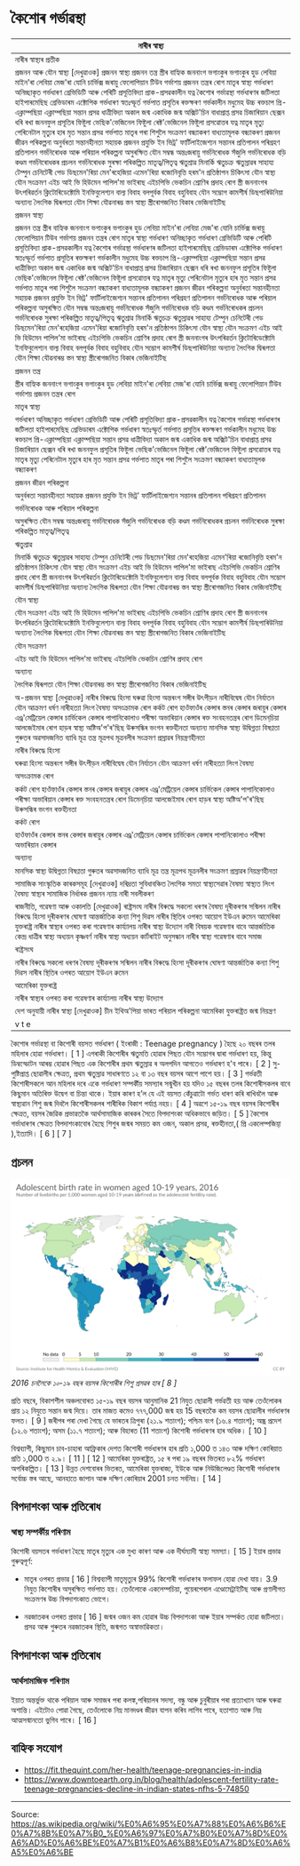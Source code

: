 # কৈশোৰ গৰ্ভাৱস্থা

| নাৰীৰ স্বাস্থ্য |
| --- |
| নাৰীৰ স্বাস্থ্যৰ প্ৰতীক |
| প্ৰজনন আৰু যৌন স্বাস্থ্য [দেখুৱাওক] প্ৰজনন স্বাস্থ্য প্ৰজনন তন্ত্ৰ স্ত্ৰীৰ বাহ্যিক জননাংগ ভগাংকুৰ ভগাংকুৰ হুড লেবিয়া মাইন'ৰা লেবিয়া মেজ'ৰা যোনি চাৰ্ভিক্স জৰায়ু ফেলোপিয়ান টিউব গৰ্ভাশয় প্ৰজনন তন্ত্ৰৰ ৰোগ মাতৃৰ স্বাস্থ্য গৰ্ভধাৰণ অনিচ্ছাকৃত গৰ্ভধাৰণ গ্ৰেভিডিটি আৰু পেৰিটি প্ৰসূতিবিদ্যা প্ৰাক-প্ৰসৱকালীন যত্ন কৈশোৰ গৰ্ভাৱস্থা গৰ্ভধাৰণৰ জটিলতা হাইপাৰমেছিছ গ্ৰেভিডাৰম এক্টোপিক গৰ্ভধাৰণ স্বতঃস্ফূৰ্ত গৰ্ভপাত প্ৰসূতিৰ ৰক্তক্ষৰণ গৰ্ভকালীন মধুমেহ উচ্চ ৰক্তচাপ প্ৰি-এক্লাম্পছিয়া এক্লাম্পছিয়া সন্তান প্ৰসৱ ধাত্ৰীবিদ্যা অকাল জন্ম একাধিক জন্ম অক্সিট'চিন বাধাপ্ৰাপ্ত প্ৰসৱ চিজাৰিয়ান ছেক্সন ধৰি ৰখা জননফুল প্ৰসূতিৰ ফিষ্টুলা ভেছিক'ভেজিনেল ফিষ্টুলা ৰেক্ট'ভেজিনেল ফিষ্টুলা প্ৰসৱোত্তৰ যত্ন মাতৃৰ মৃত্যু পেৰিনেটাল মৃত্যুৰ হাৰ মৃত সন্তান প্ৰসৱ গৰ্ভপাত মাতৃৰ পৰা শিশুলৈ সংক্ৰমণ বন্ধ্যাকৰণ বাধ্যতামূলক বন্ধ্যাকৰণ প্ৰজনন জীৱন পৰিকল্পনা অনুৰ্বৰতা সন্তানহীনতা সহায়ক প্ৰজনন প্ৰযুক্তি ইন ভিট্ৰ' ফাৰ্টিলাইজেশ্যন সন্তানৰ প্ৰতিপালন পৰিগ্ৰহণ প্ৰতিপালন গৰ্ভনিৰোধক আৰু পৰিয়াল পৰিকল্পনা অসুৰক্ষিত যৌন সম্বন্ধ অন্তঃজৰায়ু গৰ্ভনিৰোধক সঁজুলি গৰ্ভনিৰোধক বড়ি কণ্ডম গৰ্ভনিৰোধকৰ প্ৰচলন গৰ্ভনিৰোধক সুৰক্ষা পৰিকল্পিত মাতৃত্ব/পিতৃত্ব ঋতুশ্ৰাৱ মিনাৰ্কি ঋতুচক্ৰ ঋতুস্ৰাৱৰ সাহায্য টেম্পুন চেনিটেৰী পেড ডিছমেন'ৰিয়া মেন'ৰহেজিয়া এমেন'ৰিয়া ৰজোনিবৃত্তি হৰম'ন প্ৰতিষ্ঠাপন চিকিৎসা যৌন স্বাস্থ্য যৌন সংক্ৰমণ এইচ আই ভি হিউমেন পাপিল'মা ভাইৰাছ এইচপিভি ভেকচিন শ্ৰোণিৰ প্ৰদাহ ৰোগ স্ত্ৰী জননাংগৰ উৎপৰিৱৰ্তন ক্লিটোৰিডেক্টোমি ইনফিবুলেশ্যন বাল্য বিবাহ বলপূৰ্বক বিবাহ বহুবিবাহ যৌন সম্ভোগ কামশীৰ্ষ ডিছপাৰিউনিয়া অন্যান্য লৈংগিক দ্বিৰূপতা যৌন শিক্ষা যৌৱনাৰম্ভ স্তন স্বাস্থ্য স্ত্ৰীৰোগজনিত বিকাৰ ভেজিনাইটিছ |
| প্ৰজনন স্বাস্থ্য |
| প্ৰজনন তন্ত্ৰ স্ত্ৰীৰ বাহ্যিক জননাংগ ভগাংকুৰ ভগাংকুৰ হুড লেবিয়া মাইন'ৰা লেবিয়া মেজ'ৰা যোনি চাৰ্ভিক্স জৰায়ু ফেলোপিয়ান টিউব গৰ্ভাশয় প্ৰজনন তন্ত্ৰৰ ৰোগ মাতৃৰ স্বাস্থ্য গৰ্ভধাৰণ অনিচ্ছাকৃত গৰ্ভধাৰণ গ্ৰেভিডিটি আৰু পেৰিটি প্ৰসূতিবিদ্যা প্ৰাক-প্ৰসৱকালীন যত্ন কৈশোৰ গৰ্ভাৱস্থা গৰ্ভধাৰণৰ জটিলতা হাইপাৰমেছিছ গ্ৰেভিডাৰম এক্টোপিক গৰ্ভধাৰণ স্বতঃস্ফূৰ্ত গৰ্ভপাত প্ৰসূতিৰ ৰক্তক্ষৰণ গৰ্ভকালীন মধুমেহ উচ্চ ৰক্তচাপ প্ৰি-এক্লাম্পছিয়া এক্লাম্পছিয়া সন্তান প্ৰসৱ ধাত্ৰীবিদ্যা অকাল জন্ম একাধিক জন্ম অক্সিট'চিন বাধাপ্ৰাপ্ত প্ৰসৱ চিজাৰিয়ান ছেক্সন ধৰি ৰখা জননফুল প্ৰসূতিৰ ফিষ্টুলা ভেছিক'ভেজিনেল ফিষ্টুলা ৰেক্ট'ভেজিনেল ফিষ্টুলা প্ৰসৱোত্তৰ যত্ন মাতৃৰ মৃত্যু পেৰিনেটাল মৃত্যুৰ হাৰ মৃত সন্তান প্ৰসৱ গৰ্ভপাত মাতৃৰ পৰা শিশুলৈ সংক্ৰমণ বন্ধ্যাকৰণ বাধ্যতামূলক বন্ধ্যাকৰণ প্ৰজনন জীৱন পৰিকল্পনা অনুৰ্বৰতা সন্তানহীনতা সহায়ক প্ৰজনন প্ৰযুক্তি ইন ভিট্ৰ' ফাৰ্টিলাইজেশ্যন সন্তানৰ প্ৰতিপালন পৰিগ্ৰহণ প্ৰতিপালন গৰ্ভনিৰোধক আৰু পৰিয়াল পৰিকল্পনা অসুৰক্ষিত যৌন সম্বন্ধ অন্তঃজৰায়ু গৰ্ভনিৰোধক সঁজুলি গৰ্ভনিৰোধক বড়ি কণ্ডম গৰ্ভনিৰোধকৰ প্ৰচলন গৰ্ভনিৰোধক সুৰক্ষা পৰিকল্পিত মাতৃত্ব/পিতৃত্ব ঋতুশ্ৰাৱ মিনাৰ্কি ঋতুচক্ৰ ঋতুস্ৰাৱৰ সাহায্য টেম্পুন চেনিটেৰী পেড ডিছমেন'ৰিয়া মেন'ৰহেজিয়া এমেন'ৰিয়া ৰজোনিবৃত্তি হৰম'ন প্ৰতিষ্ঠাপন চিকিৎসা যৌন স্বাস্থ্য যৌন সংক্ৰমণ এইচ আই ভি হিউমেন পাপিল'মা ভাইৰাছ এইচপিভি ভেকচিন শ্ৰোণিৰ প্ৰদাহ ৰোগ স্ত্ৰী জননাংগৰ উৎপৰিৱৰ্তন ক্লিটোৰিডেক্টোমি ইনফিবুলেশ্যন বাল্য বিবাহ বলপূৰ্বক বিবাহ বহুবিবাহ যৌন সম্ভোগ কামশীৰ্ষ ডিছপাৰিউনিয়া অন্যান্য লৈংগিক দ্বিৰূপতা যৌন শিক্ষা যৌৱনাৰম্ভ স্তন স্বাস্থ্য স্ত্ৰীৰোগজনিত বিকাৰ ভেজিনাইটিছ |
| প্ৰজনন তন্ত্ৰ |
| স্ত্ৰীৰ বাহ্যিক জননাংগ ভগাংকুৰ ভগাংকুৰ হুড লেবিয়া মাইন'ৰা লেবিয়া মেজ'ৰা যোনি চাৰ্ভিক্স জৰায়ু ফেলোপিয়ান টিউব গৰ্ভাশয় প্ৰজনন তন্ত্ৰৰ ৰোগ |
| মাতৃৰ স্বাস্থ্য |
| গৰ্ভধাৰণ অনিচ্ছাকৃত গৰ্ভধাৰণ গ্ৰেভিডিটি আৰু পেৰিটি প্ৰসূতিবিদ্যা প্ৰাক-প্ৰসৱকালীন যত্ন কৈশোৰ গৰ্ভাৱস্থা গৰ্ভধাৰণৰ জটিলতা হাইপাৰমেছিছ গ্ৰেভিডাৰম এক্টোপিক গৰ্ভধাৰণ স্বতঃস্ফূৰ্ত গৰ্ভপাত প্ৰসূতিৰ ৰক্তক্ষৰণ গৰ্ভকালীন মধুমেহ উচ্চ ৰক্তচাপ প্ৰি-এক্লাম্পছিয়া এক্লাম্পছিয়া সন্তান প্ৰসৱ ধাত্ৰীবিদ্যা অকাল জন্ম একাধিক জন্ম অক্সিট'চিন বাধাপ্ৰাপ্ত প্ৰসৱ চিজাৰিয়ান ছেক্সন ধৰি ৰখা জননফুল প্ৰসূতিৰ ফিষ্টুলা ভেছিক'ভেজিনেল ফিষ্টুলা ৰেক্ট'ভেজিনেল ফিষ্টুলা প্ৰসৱোত্তৰ যত্ন মাতৃৰ মৃত্যু পেৰিনেটাল মৃত্যুৰ হাৰ মৃত সন্তান প্ৰসৱ গৰ্ভপাত মাতৃৰ পৰা শিশুলৈ সংক্ৰমণ বন্ধ্যাকৰণ বাধ্যতামূলক বন্ধ্যাকৰণ |
| প্ৰজনন জীৱন পৰিকল্পনা |
| অনুৰ্বৰতা সন্তানহীনতা সহায়ক প্ৰজনন প্ৰযুক্তি ইন ভিট্ৰ' ফাৰ্টিলাইজেশ্যন সন্তানৰ প্ৰতিপালন পৰিগ্ৰহণ প্ৰতিপালন |
| গৰ্ভনিৰোধক আৰু পৰিয়াল পৰিকল্পনা |
| অসুৰক্ষিত যৌন সম্বন্ধ অন্তঃজৰায়ু গৰ্ভনিৰোধক সঁজুলি গৰ্ভনিৰোধক বড়ি কণ্ডম গৰ্ভনিৰোধকৰ প্ৰচলন গৰ্ভনিৰোধক সুৰক্ষা পৰিকল্পিত মাতৃত্ব/পিতৃত্ব |
| ঋতুশ্ৰাৱ |
| মিনাৰ্কি ঋতুচক্ৰ ঋতুস্ৰাৱৰ সাহায্য টেম্পুন চেনিটেৰী পেড ডিছমেন'ৰিয়া মেন'ৰহেজিয়া এমেন'ৰিয়া ৰজোনিবৃত্তি হৰম'ন প্ৰতিষ্ঠাপন চিকিৎসা যৌন স্বাস্থ্য যৌন সংক্ৰমণ এইচ আই ভি হিউমেন পাপিল'মা ভাইৰাছ এইচপিভি ভেকচিন শ্ৰোণিৰ প্ৰদাহ ৰোগ স্ত্ৰী জননাংগৰ উৎপৰিৱৰ্তন ক্লিটোৰিডেক্টোমি ইনফিবুলেশ্যন বাল্য বিবাহ বলপূৰ্বক বিবাহ বহুবিবাহ যৌন সম্ভোগ কামশীৰ্ষ ডিছপাৰিউনিয়া অন্যান্য লৈংগিক দ্বিৰূপতা যৌন শিক্ষা যৌৱনাৰম্ভ স্তন স্বাস্থ্য স্ত্ৰীৰোগজনিত বিকাৰ ভেজিনাইটিছ |
| যৌন স্বাস্থ্য |
| যৌন সংক্ৰমণ এইচ আই ভি হিউমেন পাপিল'মা ভাইৰাছ এইচপিভি ভেকচিন শ্ৰোণিৰ প্ৰদাহ ৰোগ স্ত্ৰী জননাংগৰ উৎপৰিৱৰ্তন ক্লিটোৰিডেক্টোমি ইনফিবুলেশ্যন বাল্য বিবাহ বলপূৰ্বক বিবাহ বহুবিবাহ যৌন সম্ভোগ কামশীৰ্ষ ডিছপাৰিউনিয়া অন্যান্য লৈংগিক দ্বিৰূপতা যৌন শিক্ষা যৌৱনাৰম্ভ স্তন স্বাস্থ্য স্ত্ৰীৰোগজনিত বিকাৰ ভেজিনাইটিছ |
| যৌন সংক্ৰমণ |
| এইচ আই ভি হিউমেন পাপিল'মা ভাইৰাছ এইচপিভি ভেকচিন শ্ৰোণিৰ প্ৰদাহ ৰোগ |
| অন্যান্য |
| লৈংগিক দ্বিৰূপতা যৌন শিক্ষা যৌৱনাৰম্ভ স্তন স্বাস্থ্য স্ত্ৰীৰোগজনিত বিকাৰ ভেজিনাইটিছ |
| অ-প্ৰজনন স্বাস্থ্য [দেখুৱাওক] নাৰীৰ বিৰুদ্ধে হিংসা ঘৰুৱা হিংসা অন্তৰংগ সঙ্গীৰ উৎপীড়ন নাৰীবিদ্বেষ যৌন নিৰ্যাতন যৌন আক্ৰমণ ধৰ্ষণ নাৰীহত্যা লিংগ বৈষম্য অসংক্ৰামক ৰোগ কৰ্কট ৰোগ হাওঁফাওঁৰ কেন্সাৰ স্তনৰ কেন্সাৰ জৰায়ুৰ কেন্সাৰ এণ্ড্ৰ'মেট্ৰিয়েল কেন্সাৰ চাৰ্ভিকেল কেন্সাৰ পাপানিকোলাও পৰীক্ষা অভাৰিয়ান কেন্সাৰ ৰক্ত সংবহনতন্ত্ৰৰ ৰোগ ডিমেন্‌চিয়া আলজেইমাৰ ৰোগ হাড়ৰ স্বাস্থ্য অষ্টিঅ'প'ৰ'ছিছ উৰুসন্ধিৰ ভংগন ৰক্তহীনতা অন্যান্য মানসিক স্বাস্থ্য উদ্বিগ্নতা বিষণ্ণতা গুৰুতৰ অৱসাদজনিত ব্যাধি মূত্ৰ তন্ত্ৰ মূত্ৰপথ মূত্ৰনলীৰ সংক্ৰমণ প্ৰস্ৰাৱৰ নিয়ন্ত্ৰণহীনতা |
| নাৰীৰ বিৰুদ্ধে হিংসা |
| ঘৰুৱা হিংসা অন্তৰংগ সঙ্গীৰ উৎপীড়ন নাৰীবিদ্বেষ যৌন নিৰ্যাতন যৌন আক্ৰমণ ধৰ্ষণ নাৰীহত্যা লিংগ বৈষম্য |
| অসংক্ৰামক ৰোগ |
| কৰ্কট ৰোগ হাওঁফাওঁৰ কেন্সাৰ স্তনৰ কেন্সাৰ জৰায়ুৰ কেন্সাৰ এণ্ড্ৰ'মেট্ৰিয়েল কেন্সাৰ চাৰ্ভিকেল কেন্সাৰ পাপানিকোলাও পৰীক্ষা অভাৰিয়ান কেন্সাৰ ৰক্ত সংবহনতন্ত্ৰৰ ৰোগ ডিমেন্‌চিয়া আলজেইমাৰ ৰোগ হাড়ৰ স্বাস্থ্য অষ্টিঅ'প'ৰ'ছিছ উৰুসন্ধিৰ ভংগন ৰক্তহীনতা |
| কৰ্কট ৰোগ |
| হাওঁফাওঁৰ কেন্সাৰ স্তনৰ কেন্সাৰ জৰায়ুৰ কেন্সাৰ এণ্ড্ৰ'মেট্ৰিয়েল কেন্সাৰ চাৰ্ভিকেল কেন্সাৰ পাপানিকোলাও পৰীক্ষা অভাৰিয়ান কেন্সাৰ |
| অন্যান্য |
| মানসিক স্বাস্থ্য উদ্বিগ্নতা বিষণ্ণতা গুৰুতৰ অৱসাদজনিত ব্যাধি মূত্ৰ তন্ত্ৰ মূত্ৰপথ মূত্ৰনলীৰ সংক্ৰমণ প্ৰস্ৰাৱৰ নিয়ন্ত্ৰণহীনতা |
| সামাজিক সাংস্কৃতিক কাৰকসমূহ [দেখুৱাওক] দৰিদ্ৰতা সুবিধাবঞ্চিত লৈংগিক সমতা স্বাস্থ্যসেৱাৰ বৈষম্য স্বাস্থ্যত লিংগ বৈষম্য স্বাস্থ্যৰ সামাজিক নিৰ্ধাৰক প্ৰজনন ন্যায় নাৰী সবলীকৰণ |
| ৰাজনীতি, গৱেষণা আৰু ওকালতি [দেখুৱাওক] ৰাষ্ট্ৰসংঘ নাৰীৰ বিৰুদ্ধে সকলো ধৰণৰ বৈষম্য দূৰীকৰণৰ সন্মিলন নাৰীৰ বিৰুদ্ধে হিংসা দূৰীকৰণৰ ঘোষণা আন্তৰ্জাতিক কন্যা শিশু দিৱস নাৰীৰ স্থিতিৰ ওপৰত আয়োগ ইউএন ৱুমেন আমেৰিকা যুক্তৰাষ্ট্ৰ নাৰীৰ স্বাস্থ্যৰ ওপৰত কৰা গৱেষণাৰ কাৰ্য্যালয় নাৰীৰ স্বাস্থ্য উদ্যোগ নাৰী বিষয়ক গৱেষণাৰ বাবে আন্তৰ্জাতিক কেন্দ্ৰ ধাত্ৰীৰ স্বাস্থ্য অধ্যয়ন কৃষ্ণবৰ্ণ নাৰীৰ স্বাস্থ্য অধ্যয়ন কাৰ্টৰাইট অনুসন্ধান নাৰীৰ স্বাস্থ্য গৱেষণাৰ বাবে সমাজ |
| ৰাষ্ট্ৰসংঘ |
| নাৰীৰ বিৰুদ্ধে সকলো ধৰণৰ বৈষম্য দূৰীকৰণৰ সন্মিলন নাৰীৰ বিৰুদ্ধে হিংসা দূৰীকৰণৰ ঘোষণা আন্তৰ্জাতিক কন্যা শিশু দিৱস নাৰীৰ স্থিতিৰ ওপৰত আয়োগ ইউএন ৱুমেন |
| আমেৰিকা যুক্তৰাষ্ট্ৰ |
| নাৰীৰ স্বাস্থ্যৰ ওপৰত কৰা গৱেষণাৰ কাৰ্য্যালয় নাৰীৰ স্বাস্থ্য উদ্যোগ |
| দেশ অনুযায়ী নাৰীৰ স্বাস্থ্য [দেখুৱাওক] চীন ইথিঅ'পিয়া ভাৰত পৰিয়াল পৰিকল্পনা আমেৰিকা যুক্তৰাষ্ট্ৰত জন্ম নিয়ন্ত্ৰণ |
| v t e |

কৈশোৰ গৰ্ভাৱস্থা বা কিশোৰী বয়সত গৰ্ভধাৰণ ( ইংৰাজী : Teenage pregnancy ) হৈছে ২০ বছৰৰ তলৰ মহিলাৰ হোৱা গৰ্ভধাৰণ। [ 1 ] এগৰাকী কিশোৰীৰ ঋতুমতি হোৱাৰ পিছত যৌন সম্ভোগৰ দ্বাৰা গৰ্ভধাৰণ হয়, কিন্তু ডিম্বস্ফোটন আৰম্ভ হোৱাৰ পিছত এক কিশোৰীৰ প্ৰথম ঋতুস্ৰাৱ ৰ অলপদিন আগতেও গৰ্ভধাৰণ হ'ব পাৰে। [ 2 ] সু-পুষ্টিপ্ৰাপ্ত ছোৱালীৰ ক্ষেত্ৰত, প্ৰথম ঋতুস্ৰাৱ সাধাৰণতে ১২ বা ১৩ বছৰ বয়সৰ আশে পাশে হয়। [ 3 ] গৰ্ভৱতী কিশোৰীসকলে আন মহিলাৰ দৰে একে গৰ্ভধাৰণ সম্পৰ্কীয় সমস্যাৰ সন্মুখীন হয় যদিও ১৫ বছৰৰ তলৰ কিশোৰীসকলৰ বাবে কিছুমান অতিৰিক্ত উদ্বেগ বা চিন্তা থাকে। ইয়াৰ কাৰণ হʼল যে এই বয়সত কেঁচুৱাটো গৰ্ভত ধাৰণ কৰি ৰাখিবলৈ আৰু স্বাস্থ্যৱান শিশু জন্ম দিবলৈ কিশোৰীসকলৰ শাৰীৰিক বিকাশ পৰ্যাপ্ত নহয়। [ 4 ] অৱশে ১৫-১৯ বছৰ বয়সৰ কিশোৰীৰ ক্ষেত্ৰত, বয়সৰ জৈৱিক প্ৰভাৱতকৈ আৰ্থসামাজিক কাৰকৰ সৈতে বিপদাশংকা অধিকভাবে জড়িত। [ 5 ] কৈশোৰ গৰ্ভাধাৰণৰ ক্ষেত্ৰত বিপদাশংকাবোৰ হৈছে শিশুৰ জন্মৰ সময়ত কম ওজন, অকাল প্ৰসৱ, ৰক্তহীনতা,( প্ৰি একলেম্পজিয়া় ),ইত্যাদি। [ 6 ] [ 7 ]

## প্ৰচলন

![](../../images/012db24c55a01318.svg)
*2016 চনলৈকে ১০-১৯ বছৰ বয়সৰ কিশোৰীৰ শিশু প্ৰসৱৰ হাৰ [ 8 ]*

প্ৰতি বছৰে, বিকাশশীল অঞ্চলবোৰত ১৫-১৯ বছৰ বয়সৰ আনুমানিক 21 নিযুত ছোৱালী গৰ্ভৱতী হয় আৰু তেওঁলোকৰ প্ৰায় ১২ নিযুতে সন্তান জন্ম দিয়ে। তাৰ মাজত কমেও ৭৭৭,000 জন্ম হয়
15 বছৰতকৈ কম বয়সৰ ছোৱালীৰ গৰ্ভধাৰণৰ ফলত। [ 9 ] জৰীপৰ পৰা দেখা গৈছে যে ভাৰতৰ ত্ৰিপুৰা (২১.৯ শতাংশ); পশ্চিম বংগ (১৬.৪ শতাংশ); অন্ধ্ৰ প্ৰদেশ (১২.৬ শতাংশ); অসম (১১.৭ শতাংশ); আৰু বিহাৰত (11 শতাংশ) কিশোৰী গৰ্ভধাৰণৰ হাৰ অধিক। [ 10 ]

বিশ্বব্যাপী, কিছুমান চাব-চাহাৰা আফ্ৰিকাৰ দেশত কিশোৰী গৰ্ভধাৰণৰ হাৰ প্ৰতি ১,000 ত ১৪৩ আৰু দক্ষিণ কোৰিয়াত প্ৰতি ১,000 ত ২.৯। [ 11 ] [ 12 ] আমেৰিকা যুক্তৰাষ্ট্ৰত, ১৫ ৰ পৰা ১৯ বছৰৰ ভিতৰত ৮২% গৰ্ভধাৰণ অপৰিকল্পিত। [ 13 ] উন্নত দেশবোৰৰ ভিতৰত, আমেৰিকা যুক্তৰাজ্য, ইউকে আৰু নিউজিলেণ্ডত কিশোৰী গৰ্ভধাৰণৰ সৰ্বোচ্চ স্তৰ আছে, আনহাতে জাপান আৰু দক্ষিণ কোৰিয়াৰ 2001 চনত সৰ্বনিম্ন। [ 14 ]

## বিপদাশংকা আৰু প্ৰতিৰোধ

### স্বাস্থ্য সম্পৰ্কীয় পৰিণাম

কিশোৰী বয়সতৰ গৰ্ভধাৰণ হৈছে মাতৃৰ মৃত্যুৰ এক মুখ্য কাৰণ আৰু এক দীৰ্ঘম্যাদী স্বাস্থ্য সমস্যা। [ 15 ] ইয়াৰ প্ৰভাৱ গুৰুত্বপূৰ্ণ:

- মাতৃৰ ওপৰত প্ৰভাৱ [ 16 ] বিশ্বব্যাপী মাতৃমৃত্যুৰ 99% কিশোৰী গৰ্ভধাৰণৰ ফলাফল হোৱা দেখা যায়। 3.9 নিযুত কিশোৰীৰ অসুৰক্ষিত গৰ্ভপাত হয়। তেওঁলোকে একলেম্পচিয়া, পুয়েৰপেৰাল এণ্ডোমেট্ৰাইটিছ আৰু প্ৰণালীগত সংক্ৰমণৰ উচ্চ বিপদাশংকাত ভোগে।

- নৱজাতকৰ ওপৰত প্ৰভাৱ [ 16 ] জন্মৰ ওজন কম হোৱাৰ উচ্চ বিপদাশংকা আৰু ইয়াৰ সম্পৰ্কত হোৱা জটিলতা। প্ৰসৱ আৰু গুৰুতৰ নৱজাতকৰ স্থিতি, জন্মগত অস্বাভাৱিকতা।

## বিপদাশংকা আৰু প্ৰতিৰোধ

### আৰ্থসামাজিক পৰিণাম

ইয়াত অন্তৰ্ভুক্ত থাকে পৰিয়াল আৰু সমাজৰ পৰা কলঙ্ক,পৰিয়ালৰ সদস্য, বন্ধু আৰু চুবুৰীয়াৰ পৰা প্ৰত্যাখ্যান আৰু ঘৰুৱা অশান্তি। এইটোও পোৱা গৈছে, তেওঁলোকে নিম্ন মানদণ্ডৰ জীৱন যাপন কৰিব লাগিব পাৰে, হতাশাত আৰু নিম্ন আত্মসন্মানতো ভুগিব পাৰে। [ 16 ]

## বাহ্যিক সংযোগ

- https://fit.thequint.com/her-health/teenage-pregnancies-in-india
- https://www.downtoearth.org.in/blog/health/adolescent-fertility-rate-teenage-pregnancies-decline-in-indian-states-nfhs-5-74850

---
Source: https://as.wikipedia.org/wiki/%E0%A6%95%E0%A7%88%E0%A6%B6%E0%A7%8B%E0%A7%B0_%E0%A6%97%E0%A7%B0%E0%A7%8D%E0%A6%AD%E0%A6%BE%E0%A7%B1%E0%A6%B8%E0%A7%8D%E0%A6%A5%E0%A6%BE
